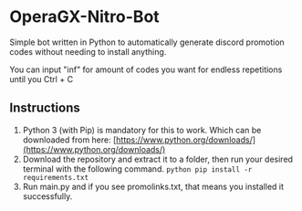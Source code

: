 # OperaGX-Nitro-Bot
Simple bot written in Python to automatically generate discord promotion codes without needing to install anything.

You can input "inf" for amount of codes you want for endless repetitions until you Ctrl + C

## Instructions

1. Python 3 (with Pip) is mandatory for this to work. Which can be downloaded from here: [https://www.python.org/downloads/](https://www.python.org/downloads/)
2.  Download the repository and extract it to a folder, then run your desired terminal with the following command. 
``python
pip install -r requirements.txt``
4. Run main.py and if you see promolinks.txt, that means you installed it successfully.
